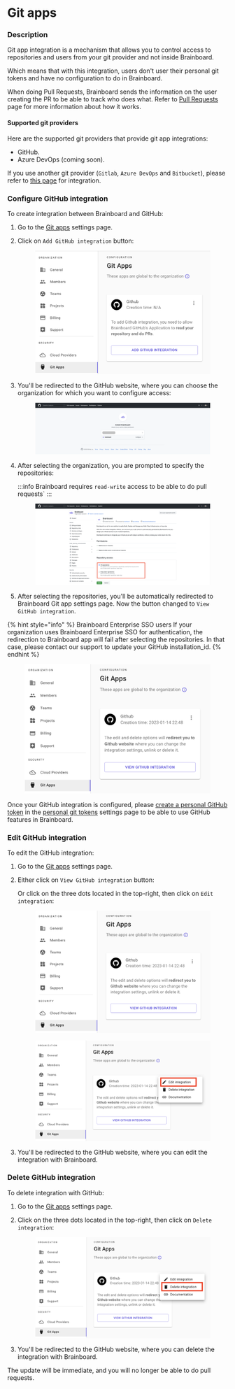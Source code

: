 # Git apps

### Description

Git app integration is a mechanism that allows you to control access to repositories and users from your git provider and not inside Brainboard.

Which means that with this integration, users don't user their personal git tokens and have no configuration to do in Brainboard.

When doing Pull Requests, Brainboard sends the information on the user creating the PR to be able to track who does what. Refer to [Pull Requests](https://gitlab.com/brainboard/brainboard/-/blob/main/git-configuration/pull-requests/README.md) page for more information about how it works.

#### Supported git providers

Here are the supported git providers that provide git app integrations:

* GitHub.
* Azure DevOps (coming soon).

If you use another git provider (`Gitlab`, `Azure DevOps` and `Bitbucket`), please refer to [this page](https://gitlab.com/brainboard/brainboard/-/blob/main/git-configuration/personal-git-tokens/README.md) for integration.

### Configure GitHub integration

To create integration between Brainboard and GitHub:

1. Go to the [Git apps](https://app.brainboard.co/settings/git-apps) settings page.
2.  Click on `Add GitHub integration` button:&#x20;

    <figure><img src="../../../.gitbook/assets/git-app-page.png" alt=""><figcaption></figcaption></figure>
3.  You'll be redirected to the GitHub website, where you can choose the organization for which you want to configure access:&#x20;

    <figure><img src="../../../.gitbook/assets/github-first-page.png" alt=""><figcaption></figcaption></figure>
4.  After selecting the organization, you are prompted to specify the repositories:&#x20;

    :::info Brainboard requires `read-write` access to be able to do pull requests\` :::

    <figure><img src="../../../.gitbook/assets/github-project-access.png" alt=""><figcaption></figcaption></figure>
5. After selecting the repositories, you'll be automatically redirected to Brainboard Git app settings page. Now the button changed to `View GitHub integration`. &#x20;

{% hint style="info" %}
Brainboard Enterprise SSO users If your organization uses Brainboard Enterprise SSO for authentication, the redirection to Brainboard app will fail after selecting the repositories. In that case, please contact our support to update your GitHub installation\_id.
{% endhint %}

<figure><img src="../../../.gitbook/assets/git-app-view-integration.png" alt=""><figcaption></figcaption></figure>

Once your GitHub integration is configured, please [create a personal GitHub token](https://gitlab.com/brainboard/brainboard/-/blob/main/frontend/docs/docs/git-configuration/personal-git-tokens/README.md#github) in the [personal git tokens](https://app.brainboard.co/settings/personal-git-tokens) settings page to be able to use GitHub features in Brainboard.

### Edit GitHub integration

To edit the GitHub integration:

1. Go to the [Git apps](https://app.brainboard.co/settings/git-apps) settings page.
2.  Either click on `View GitHub integration` button:&#x20;

    Or click on the three dots located in the top-right, then click on `Edit integration`:&#x20;

    <figure><img src="../../../.gitbook/assets/git-app-view-integration.png" alt=""><figcaption></figcaption></figure>

    <figure><img src="../../../.gitbook/assets/git-app-edit-integration.png" alt=""><figcaption></figcaption></figure>
3. You'll be redirected to the GitHub website, where you can edit the integration with Brainboard.

### Delete GitHub integration

To delete integration with GitHub:

1. Go to the [Git apps](https://app.brainboard.co/settings/git-apps) settings page.
2.  Click on the three dots located in the top-right, then click on `Delete integration`:&#x20;

    <figure><img src="../../../.gitbook/assets/git-app-delete-integration.png" alt=""><figcaption></figcaption></figure>
3. You'll be redirected to the GitHub website, where you can delete the integration with Brainboard.

The update will be immediate, and you will no longer be able to do pull requests.
